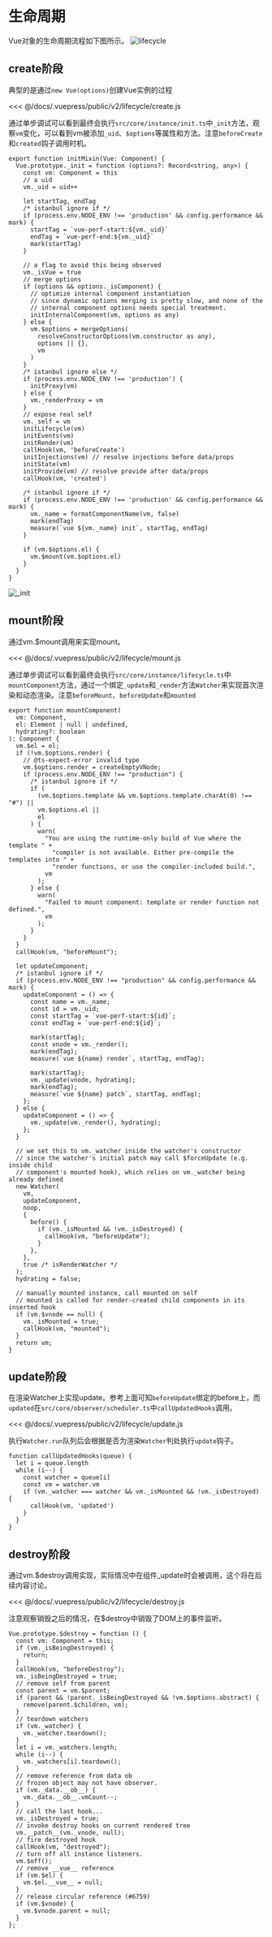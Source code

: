 # 生命周期

Vue对象的生命周期流程如下图所示。
![lifecycle](./lifecycle.png)

## create阶段
典型的是通过`new Vue(options)`创建Vue实例的过程

<<< @/docs/.vuepress/public/v2/lifecycle/create.js

<Playground :code-path="$withBase('/v2/lifecycle/create.js')" />

通过单步调试可以看到最终会执行`src/core/instance/init.ts`中`_init`方法，观察`vm`变化，可以看到vm被添加`_uid`、`$options`等属性和方法。注意`beforeCreate`和`created`钩子调用时机。


<Collapse>

``` js{41,45}
export function initMixin(Vue: Component) {
  Vue.prototype._init = function (options?: Record<string, any>) {
    const vm: Component = this
    // a uid
    vm._uid = uid++

    let startTag, endTag
    /* istanbul ignore if */
    if (process.env.NODE_ENV !== 'production' && config.performance && mark) {
      startTag = `vue-perf-start:${vm._uid}`
      endTag = `vue-perf-end:${vm._uid}`
      mark(startTag)
    }

    // a flag to avoid this being observed
    vm._isVue = true
    // merge options
    if (options && options._isComponent) {
      // optimize internal component instantiation
      // since dynamic options merging is pretty slow, and none of the
      // internal component options needs special treatment.
      initInternalComponent(vm, options as any)
    } else {
      vm.$options = mergeOptions(
        resolveConstructorOptions(vm.constructor as any),
        options || {},
        vm
      )
    }
    /* istanbul ignore else */
    if (process.env.NODE_ENV !== 'production') {
      initProxy(vm)
    } else {
      vm._renderProxy = vm
    }
    // expose real self
    vm._self = vm
    initLifecycle(vm)
    initEvents(vm)
    initRender(vm)
    callHook(vm, 'beforeCreate')
    initInjections(vm) // resolve injections before data/props
    initState(vm)
    initProvide(vm) // resolve provide after data/props
    callHook(vm, 'created')

    /* istanbul ignore if */
    if (process.env.NODE_ENV !== 'production' && config.performance && mark) {
      vm._name = formatComponentName(vm, false)
      mark(endTag)
      measure(`vue ${vm._name} init`, startTag, endTag)
    }

    if (vm.$options.el) {
      vm.$mount(vm.$options.el)
    }
  }
}
```

</Collapse>

![_init](./lifecycle2.png)

## mount阶段
通过vm.$mount调用来实现mount。

<<< @/docs/.vuepress/public/v2/lifecycle/mount.js

<Playground :code-path="$withBase('/v2/lifecycle/mount.js')" :show-iframe="true"/>

通过单步调试可以看到最终会执行`src/core/instance/lifecycle.ts`中`mountComponent`方法，通过一个绑定`_update`和`_render`方法`Watcher`来实现首次渲染和动态渲染。注意`beforeMount`、`beforeUpdate`和`mounted`

<Collapse>

``` js{31,68,80}
export function mountComponent(
  vm: Component,
  el: Element | null | undefined,
  hydrating?: boolean
): Component {
  vm.$el = el;
  if (!vm.$options.render) {
    // @ts-expect-error invalid type
    vm.$options.render = createEmptyVNode;
    if (process.env.NODE_ENV !== "production") {
      /* istanbul ignore if */
      if (
        (vm.$options.template && vm.$options.template.charAt(0) !== "#") ||
        vm.$options.el ||
        el
      ) {
        warn(
          "You are using the runtime-only build of Vue where the template " +
            "compiler is not available. Either pre-compile the templates into " +
            "render functions, or use the compiler-included build.",
          vm
        );
      } else {
        warn(
          "Failed to mount component: template or render function not defined.",
          vm
        );
      }
    }
  }
  callHook(vm, "beforeMount");

  let updateComponent;
  /* istanbul ignore if */
  if (process.env.NODE_ENV !== "production" && config.performance && mark) {
    updateComponent = () => {
      const name = vm._name;
      const id = vm._uid;
      const startTag = `vue-perf-start:${id}`;
      const endTag = `vue-perf-end:${id}`;

      mark(startTag);
      const vnode = vm._render();
      mark(endTag);
      measure(`vue ${name} render`, startTag, endTag);

      mark(startTag);
      vm._update(vnode, hydrating);
      mark(endTag);
      measure(`vue ${name} patch`, startTag, endTag);
    };
  } else {
    updateComponent = () => {
      vm._update(vm._render(), hydrating);
    };
  }

  // we set this to vm._watcher inside the watcher's constructor
  // since the watcher's initial patch may call $forceUpdate (e.g. inside child
  // component's mounted hook), which relies on vm._watcher being already defined
  new Watcher(
    vm,
    updateComponent,
    noop,
    {
      before() {
        if (vm._isMounted && !vm._isDestroyed) {
          callHook(vm, "beforeUpdate");
        }
      },
    },
    true /* isRenderWatcher */
  );
  hydrating = false;

  // manually mounted instance, call mounted on self
  // mounted is called for render-created child components in its inserted hook
  if (vm.$vnode == null) {
    vm._isMounted = true;
    callHook(vm, "mounted");
  }
  return vm;
}
```

</Collapse>

## update阶段
在渲染Watcher上实现update。参考上面可知`beforeUpdate`绑定的before上，而`updated`在`src/core/observer/scheduler.ts`中`callUpdatedHooks`调用。

<<< @/docs/.vuepress/public/v2/lifecycle/update.js

<Playground :code-path="$withBase('/v2/lifecycle/update.js')" :show-iframe="true"/>

执行`Watcher.run`队列后会根据是否为渲染`Watcher`判处执行`update`钩子。

<Collapse>

``` js{7}
function callUpdatedHooks(queue) {
  let i = queue.length
  while (i--) {
    const watcher = queue[i]
    const vm = watcher.vm
    if (vm._watcher === watcher && vm._isMounted && !vm._isDestroyed) {
      callHook(vm, 'updated')
    }
  }
}
```

</Collapse>

## destroy阶段
通过vm.$destroy调用实现，实际情况中在组件_update时会被调用，这个将在后续内容讨论。

<<< @/docs/.vuepress/public/v2/lifecycle/destroy.js

<Playground :code-path="$withBase('/v2/lifecycle/destroy.js')" :show-iframe="true"/>

注意观察销毁之后的情况，在$destroy中销毁了DOM上的事件监听。

<Collapse>

``` js{29}
Vue.prototype.$destroy = function () {
  const vm: Component = this;
  if (vm._isBeingDestroyed) {
    return;
  }
  callHook(vm, "beforeDestroy");
  vm._isBeingDestroyed = true;
  // remove self from parent
  const parent = vm.$parent;
  if (parent && !parent._isBeingDestroyed && !vm.$options.abstract) {
    remove(parent.$children, vm);
  }
  // teardown watchers
  if (vm._watcher) {
    vm._watcher.teardown();
  }
  let i = vm._watchers.length;
  while (i--) {
    vm._watchers[i].teardown();
  }
  // remove reference from data ob
  // frozen object may not have observer.
  if (vm._data.__ob__) {
    vm._data.__ob__.vmCount--;
  }
  // call the last hook...
  vm._isDestroyed = true;
  // invoke destroy hooks on current rendered tree
  vm.__patch__(vm._vnode, null);
  // fire destroyed hook
  callHook(vm, "destroyed");
  // turn off all instance listeners.
  vm.$off();
  // remove __vue__ reference
  if (vm.$el) {
    vm.$el.__vue__ = null;
  }
  // release circular reference (#6759)
  if (vm.$vnode) {
    vm.$vnode.parent = null;
  }
};
```

</Collapse>
